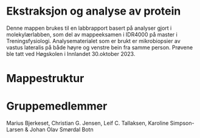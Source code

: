 # Ekstraksjon og analyse av protein
Denne mappen brukes til en labbrapport basert på analyser gjort i molekylærlabben, som del av mappeeksamen i IDR4000 på master i Treningsfysiologi. Analysematerialet som er brukt er mikrobiopsier av vastus lateralis på både høyre og venstre bein fra samme person. Prøvene ble tatt ved Høgskolen i Innlandet 30.oktober 2023. 

# Mappestruktur 


# Gruppemedlemmer 
Marius Bjerkeset, Christian G. Jensen, Leif C. Tallaksen, Karoline Simpson-Larsen & Johan Olav Smørdal Botn

